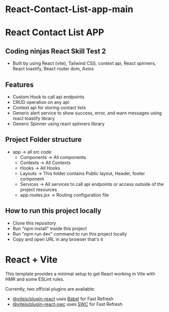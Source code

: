 # React-Contact-List-app-main
 # React Contact List APP

## Coding ninjas React Skill Test 2

- Built by using React (vite), Tailwind CSS, context api, React spinners, React toastify, React router dom, Axios

## Features

- Custom Hook to call api endpoints
- CRUD operation on any api
- Context api for storing contact lists
- Generic alert service to show success, error, and warn messages using react toastify library
- Generic Spinner using react spinners library

## Project Folder structure

- app -> all src code
  - Components -> All components
  - Contexts -> All Contexts
  - Hooks -> All Hooks
  - Layouts -> This folder contains Public layout, Header, footer component
  - Services -> All services to call api endpoints or access outside of the project resources
  - app.routes.jsx -> Routing configuration file

## How to run this project locally

- Clone this repository
- Run "npm install" inside this project
- Run "npm run dev" command to run this project locally
- Copy and open URL in any browser that's it

# React + Vite

This template provides a minimal setup to get React working in Vite with HMR and some ESLint rules.

Currently, two official plugins are available:

- [@vitejs/plugin-react](https://github.com/vitejs/vite-plugin-react/blob/main/packages/plugin-react/README.md) uses [Babel](https://babeljs.io/) for Fast Refresh
- [@vitejs/plugin-react-swc](https://github.com/vitejs/vite-plugin-react-swc) uses [SWC](https://swc.rs/) for Fast Refresh

